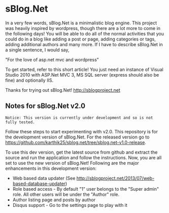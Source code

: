 # sBlog.Net

In a very few words, sBlog.Net is a minimalistic blog engine. This project was heavily inspired by wordpress, though there are a lot more to 
come in the following days! You will be able to do all of the normal activities that you could do in a blog like adding a post or page, 
adding categories or tags, adding additional authors and many more. If I have to describe sBlog.Net in a single sentence, I would say,

"For the love of asp.net mvc and wordpress"

To get started, refer to this short article! You just need an instance of Visual Studio 2010 with ASP.Net MVC 3, MS SQL server (express 
should also be fine) and optionally IIS.

Thanks for trying out sBlog.Net!
http://sblogproject.net

## Notes for sBlog.Net v2.0

```text
Notice: This version is currently under development and so is not fully tested.
```

Follow these steps to start experimenting with v2.0. This repository is for the development version of sBlog.Net.
For the released version go to https://github.com/karthik25/sblog.net/tree/sblog.net-v1.0-release.

To use this dev version, get the latest source from github and extract the source and run the application and follow 
the instructions. Now, you are all set to use the new version of sBlog.Net! Following are the major enhancements in 
this development version:

* Web based data updater (See http://sblogproject.net/2013/07/web-based-database-updater)
* Role based access - By default "1" user belongs to the "Super admin" role. All other users will be under the "Author" role.
* Author listing page and posts by author
* Disqus support - Go to the settings page to play with it
